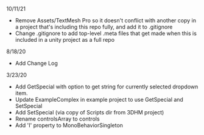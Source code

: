 10/11/21
- Remove Assets/TextMesh Pro so it doesn't conflict with another copy in a project that's including this repo fully, and add it to .gitignore
- Change .gitignore to add top-level .meta files that get made when this is included in a unity project as a full repo

8/18/20
- Add Change Log

3/23/20
- Add GetSpecial with option to get string for currently selected dropdown item.
- Update ExampleComplex in example project to use GetSpecial and SetSpecial
- Add SetSpecial (via copy of Scripts dir from 3DHM project)
- Rename controlsArray to controls
- Add 'I' property to MonoBehaviorSingleton

